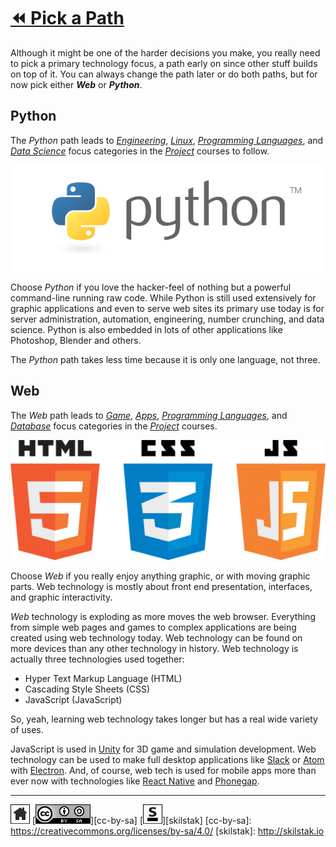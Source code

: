 # [⏪ Pick a Path](/README.md)

Although it might be one of the harder decisions you make, you
really need to pick a primary technology focus, a path early on
since other stuff builds on top of it. You can always change the
path later or do both paths, but for now pick either ***Web*** or
***Python***. 

## Python

The *Python* path leads to [*Engineering*][eng], [*Linux*][linux],
[*Programming Languages*][lang], and [*Data Science*][data] focus
categories in the [*Project*][project] courses to follow.

![](/assets/python.png)

[eng]: http://eng.skilstak.io
[linux]: http://linux.skilstak.io
[lang]: http://lang.skilstak.io
[data]: http://data.skilstak.io
[project]: http://project.skilstak.io

Choose *Python* if you love the hacker-feel of nothing but a powerful
command-line running raw code. While Python is still used extensively
for graphic applications and even to serve web sites its primary
use today is for server administration, automation, engineering,
number crunching, and data science. Python is also embedded in lots
of other applications like Photoshop, Blender and others.

The *Python* path takes less time because it is only one language,
not three.

## Web

The *Web* path leads to [*Game*][game], [*Apps*][apps], [*Programming
Languages*][lang], and [*Database*][data] focus categories in the
[*Project*][project] courses.

[game]: http://game.skilstak.io
[apps]: http://apps.skilstak.io

![](/assets/web.png)

Choose *Web* if you really enjoy anything graphic, or with moving
graphic parts. Web technology is mostly about front end
presentation, interfaces, and graphic interactivity.

*Web* technology is exploding as more moves the web browser.
Everything from simple web pages and games to complex applications
are being created using web technology today. Web technology can be
found on more devices than any other technology in history.
Web technology is actually three technologies used together:

* Hyper Text Markup Language (HTML)
* Cascading Style Sheets (CSS)
* JavaScript (JavaScript)

So, yeah, learning web technology takes longer but has a real wide
variety of uses. 

JavaScript is used in [Unity](http://unity3d.com) for 3D game and
simulation development.  Web technology can be used to make full
desktop applications like [Slack](http://slack.com) or [Atom](https://atom.io) with [Electron](https://electron.atom.io). And, of
course, web tech is used for mobile apps more than ever now with
technologies like [React Native][react] and [Phonegap][phonegap].

[react]: https://facebook.github.io/react-native/
[phonegap]: http://phonegap.com

---
[![home](/assets/home-bw.png)](/README.md)
[![cc-by-sa](/assets/cc-by-sa.png)][cc-by-sa]
[![skilstak](/assets/skilstak-logo-bw.png)][skilstak]
[cc-by-sa]: https://creativecommons.org/licenses/by-sa/4.0/
[skilstak]: http://skilstak.io


